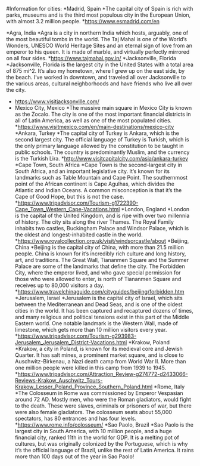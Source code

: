 #Information for cities:
*Madrid, Spain
*The capital city of Spain is rich with parks, museums and is the third most populous city in the European Union, with almost 3.2 million people.
	*https://www.esmadrid.com/en

*Agra, India
*Agra is a city in northern India which hosts, arguably, one of the most beautiful tombs in the world. The Taj Mahal is one of the World’s Wonders, UNESCO World Heritage Sites and an eternal sign of love from an emperor to his queen. It is made of marble, and virtually perfectly mirrored on all four sides.
*https://www.tajmahal.gov.in/
*Jacksonville, Florida
*Jacksonville, Florida is the largest city in the United States with a total area of 875 mi^2. It’s also my hometown, where I grew up on the east side, by the beach. I’ve worked in downtown, and traveled all over Jacksonville to the various areas, cultural neighborhoods and have friends who live all over the city.
*	https://www.visitjacksonville.com/
*	Mexico City, Mexico
*The massive main square in Mexico City is known as the Zocalo. The city is one of the most important financial districts in all of Latin America, as well as one of the most populated cities.
*https://www.visitmexico.com/en/main-destinations/mexico-city
*Ankara, Turkey
*The capital city of Turkey is Ankara, which is the second largest city. The official language of Turkey is Turkish, which is the only primary language allowed by the constitution to be taught in public schools. The country is predominantly Muslim, and the currency is the Turkish Lira.
*http://www.visitcapitalcity.com/asia/ankara-turkey
*Cape Town, South Africa
*Cape Town is the second-largest city in South Africa, and an important legislative city. It’s known for its landmarks such as Table Mountain and Cape Point. The southernmost point of the African continent is Cape Agulhas, which divides the Atlantic and Indian Oceans. A common misconception is that it’s the Cape of Good Hope, but this is not the case.
*https://www.tripadvisor.com/Tourism-g1722390-Cape_Town_Western_Cape-Vacations.html
*London, England
*London is the capital of the United Kingdom, and is ripe with over two millennia of history. The city sits along the river Thames. The Royal Family inhabits two castles, Buckingham Palace and Windsor Palace, which is the oldest and longest-inhabited castle in the world.
*https://www.royalcollection.org.uk/visit/windsorcastle/about
*Beijing, China
*Beijing is the capital city of China, with more than 21.5 million people. China is known for it’s incredibly rich culture and long history, art, and traditions. The Great Wall, Tiananmen Square and the Summer Palace are some of the landmarks that define the city. The Forbidden City, where the emperor lived, and who gave special permission for those who were allowed to enter, is north of Tiananmen Square and receives up to 80,000 visitors a day.
*https://www.travelchinaguide.com/cityguides/beijing/forbidden.htm
*Jerusalem, Israel
*Jerusalem is the capital city of Israel, which sits between the Mediterranean and Dead Seas, and is one of the oldest cities in the world. It has been captured and recaptured dozens of times, and many religious and political tensions exist in this part of the Middle Eastern world. One notable landmark is the Western Wall, made of limestone, which gets more than 10 million visitors every year.
*https://www.tripadvisor.com/Tourism-g293983-Jerusalem_Jerusalem_District-Vacations.html
*Krakow, Poland
*Krakow, a city in Poland, is known for its medieval core and Jewish Quarter. It has salt mines, a prominent market square, and is close to Auschwitz-Birkenau, a Nazi death camp from World War II. More than one million people were killed in this camp from 1939 to 1945.
*https://www.tripadvisor.com/Attraction_Review-g274772-d2433066-Reviews-Krakow_Auschwitz_Tours-Krakow_Lesser_Poland_Province_Southern_Poland.html
*Rome, Italy
*The Colosseum in Rome was commissioned by Emperor Vespasian around 72 AD. Mostly men, who were the Roman gladiators, would fight to the death. These were slaves, criminals or prisoners of war, but there were also female gladiators. The colosseum seats about 55,000 spectators, has 80 entrances and has four levels.
*https://www.rome.info/colosseum/
*Sao Paolo, Brazil
*Sao Paolo is the largest city in South America, with 10 million people, and a huge financial city, ranked 11th in the world for GDP. It is a melting pot of cultures, but was originally colonized by the Portuguese, which is why it’s the official language of Brazil, unlike the rest of Latin America. It rains more than 100 days out of the year in Sao Paolo!

